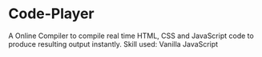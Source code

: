 # Code-Player
A Online Compiler to compile real time HTML, CSS and JavaScript code to produce resulting output instantly.
Skill used: Vanilla JavaScript
